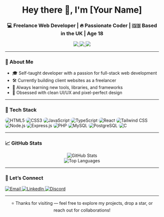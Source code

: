 <h1 align="center">Hey there 👋, I'm [Your Name]</h1>
<h3 align="center">💻 Freelance Web Developer | 🔥 Passionate Coder | 🇬🇧 Based in the UK | Age 18</h3>

<p align="center">
  <a href="https://your-portfolio-link.com" target="_blank">
    <img src="https://img.shields.io/badge/Portfolio-000000?style=for-the-badge&logo=firefox&logoColor=white" />
  </a>
  <a href="mailto:youremail@example.com">
    <img src="https://img.shields.io/badge/Email-D14836?style=for-the-badge&logo=gmail&logoColor=white" />
  </a>
  <a href="https://linkedin.com/in/your-profile" target="_blank">
    <img src="https://img.shields.io/badge/LinkedIn-0A66C2?style=for-the-badge&logo=linkedin&logoColor=white" />
  </a>
</p>

---

### 🧠 About Me

- 🎓 Self-taught developer with a passion for full-stack web development  
- 🛠️ Currently building client websites as a freelancer  
- 🔎 Always learning new tools, libraries, and frameworks  
- 🎨 Obsessed with clean UI/UX and pixel-perfect design

---

### 🧰 Tech Stack

<p align="left">
  <img src="https://img.shields.io/badge/html5-%23E34F26.svg?style=flat&logo=html5&logoColor=white" alt="HTML5" style="border-radius: 8px;" />
  <img src="https://img.shields.io/badge/css3-%231572B6.svg?style=flat&logo=css3&logoColor=white" alt="CSS3" style="border-radius: 8px;" />
  <img src="https://img.shields.io/badge/javascript-%23F7DF1E.svg?style=flat&logo=javascript&logoColor=black" alt="JavaScript" style="border-radius: 8px;" />
  <img src="https://img.shields.io/badge/typescript-%233178C6.svg?style=flat&logo=typescript&logoColor=white" alt="TypeScript" style="border-radius: 8px;" />
  <img src="https://img.shields.io/badge/react-%2361DAFB.svg?style=flat&logo=react&logoColor=black" alt="React" style="border-radius: 8px;" />
  <img src="https://img.shields.io/badge/tailwindcss-%2306B6D4.svg?style=flat&logo=tailwind-css&logoColor=white" alt="Tailwind CSS" style="border-radius: 8px;" />
  <img src="https://img.shields.io/badge/node.js-%23339933.svg?style=flat&logo=node.js&logoColor=white" alt="Node.js" style="border-radius: 8px;" />
  <img src="https://img.shields.io/badge/express.js-%23000000.svg?style=flat&logo=express&logoColor=white" alt="Express.js" style="border-radius: 8px;" />
  <img src="https://img.shields.io/badge/php-%23777BB4.svg?style=flat&logo=php&logoColor=white" alt="PHP" style="border-radius: 8px;" />
  <img src="https://img.shields.io/badge/mysql-%234479A1.svg?style=flat&logo=mysql&logoColor=white" alt="MySQL" style="border-radius: 8px;" />
  <img src="https://img.shields.io/badge/postgresql-%234169E1.svg?style=flat&logo=postgresql&logoColor=white" alt="PostgreSQL" style="border-radius: 8px;" />
  <img src="https://img.shields.io/badge/c-%2300599C.svg?style=flat&logo=c&logoColor=white" alt="C" style="border-radius: 8px;" />
</p>



---

### 📈 GitHub Stats

<p align="center">
  <img src="https://github-readme-stats.vercel.app/api?username=your-github-username&show_icons=true&theme=radical" alt="GitHub Stats" />
  <br />
  <img src="https://github-readme-stats.vercel.app/api/top-langs/?username=your-github-username&layout=compact&theme=radical" alt="Top Languages" />
</p>

---

### 🤝 Let’s Connect

<p align="left">
  <a href="mailto:youremail@example.com" target="_blank">
    <img alt="Email" src="https://img.shields.io/badge/Email-D14836?style=for-the-badge&logo=gmail&logoColor=white" />
  </a>
  <a href="https://linkedin.com/in/your-profile" target="_blank">
    <img alt="LinkedIn" src="https://img.shields.io/badge/LinkedIn-0A66C2?style=for-the-badge&logo=linkedin&logoColor=white" />
  </a>
  <a href="https://discord.com/users/your-discord-id" target="_blank">
    <img alt="Discord" src="https://img.shields.io/badge/Discord-5865F2?style=for-the-badge&logo=discord&logoColor=white" />
  </a>
</p>

---

<p align="center">
  ⭐ Thanks for visiting — feel free to explore my projects, drop a star, or reach out for collaborations!
</p>
